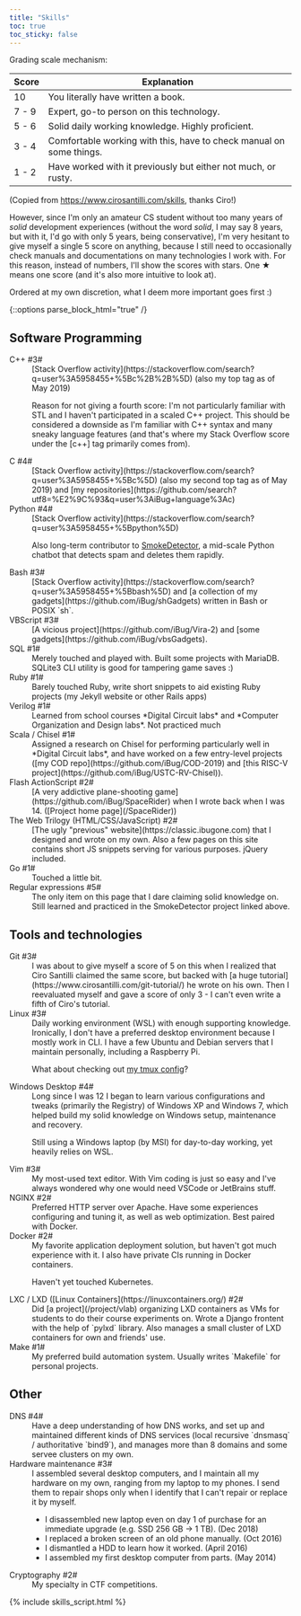 ```yaml
---
title: "Skills"
toc: true
toc_sticky: false
---
```


Grading scale mechanism:

| Score | Explanation |
| ----- | ----------- |
|  10   | You literally have written a book. |
| 7 - 9 | Expert, go-to person on this technology. |
| 5 - 6 | Solid daily working knowledge. Highly proficient. |
| 3 - 4 | Comfortable working with this, have to check manual on some things. |
| 1 - 2 | Have worked with it previously but either not much, or rusty. |

(Copied from <https://www.cirosantilli.com/skills>, thanks Ciro!)

However, since I'm only an amateur CS student without too many years of *solid* development experiences
(without the word *solid*, I may say 8 years, but with it, I'd go with only 5 years, being conservative),
I'm very hesitant to give myself a single 5 score on anything,
because I still need to occasionally check manuals and documentations on many technologies I work with.
For this reason, instead of numbers, I'll show the scores with stars.
One ★ means one score (and it's also more intuitive to look at).

Ordered at my own discretion, what I deem more important goes first :)

{::options parse_block_html="true" /}

## Software Programming

<dl class="rating-table">
<dt>C++ #3#</dt>
<dd>
[Stack Overflow activity](https://stackoverflow.com/search?q=user%3A5958455+%5Bc%2B%2B%5D) (also my top tag as of May 2019)

Reason for not giving a fourth score: I'm not particularly familiar with STL and I haven't participated in a scaled C++ project. This should be considered a downside as I'm familiar with C++ syntax and many sneaky language features (and that's where my Stack Overflow score under the \[c++\] tag primarily comes from).
</dd>

<dt>C #4#</dt>
<dd>
[Stack Overflow activity](https://stackoverflow.com/search?q=user%3A5958455+%5Bc%5D) (also my second top tag as of May 2019) and [my <i class="fab fa-github"></i> repositories](https://github.com/search?utf8=%E2%9C%93&q=user%3AiBug+language%3Ac)
</dd>

<dt>Python #4#</dt>
<dd>
[Stack Overflow activity](https://stackoverflow.com/search?q=user%3A5958455+%5Bpython%5D)

Also long-term contributor to [SmokeDetector](https://github.com/Charcoal-SE/SmokeDetector), a mid-scale Python chatbot that detects spam and deletes them rapidly.
</dd>

<dt>Bash #3#</dt>
<dd>
[Stack Overflow activity](https://stackoverflow.com/search?q=user%3A5958455+%5Bbash%5D) and [a collection of my gadgets](https://github.com/iBug/shGadgets) written in Bash or POSIX `sh`.
</dd>

<dt>VBScript #3#</dt>
<dd>
[A vicious project](https://github.com/iBug/Vira-2) and [some gadgets](https://github.com/iBug/vbsGadgets).
</dd>

<dt>SQL #1#</dt>
<dd>
Merely touched and played with. Built some projects with MariaDB. SQLite3 CLI utility is good for tampering game saves :)
</dd>

<dt>Ruby #1#</dt>
<dd>
Barely touched Ruby, write short snippets to aid existing Ruby projects (my Jekyll website or other Rails apps)
</dd>

<dt>Verilog #1#</dt>
<dd>
Learned from school courses *Digital Circuit labs* and *Computer Organization and Design labs*. Not practiced much
</dd>

<dt>Scala / Chisel #1#</dt>
<dd>
Assigned a research on Chisel for performing particularly well in *Digital Circuit labs*, and have worked on a few entry-level projects ([my COD <i class="fab fa-github"></i> repo](https://github.com/iBug/COD-2019) and [this RISC-V project](https://github.com/iBug/USTC-RV-Chisel)).
</dd>

<dt>Flash ActionScript #2#</dt>
<dd>
[A very addictive plane-shooting game](https://github.com/iBug/SpaceRider) when I wrote back when I was 14. ([Project home page](/SpaceRider))
</dd>

<dt>The Web Trilogy (HTML/CSS/JavaScript) #2#</dt>
<dd>
[The ugly "previous" website](https://classic.ibugone.com) that I designed and wrote on my own. Also a few pages on this site contains short JS snippets serving for various purposes. jQuery included.
</dd>

<dt>Go #1#</dt>
<dd>
Touched a little bit.
</dd>

<dt>Regular expressions #5#</dt>
<dd>
The only item on this page that I dare claiming solid knowledge on. Still learned and practiced in the SmokeDetector project linked above.
</dd>
</dl>

## Tools and technologies

<dl class="rating-table">
<dt>Git #3#</dt>
<dd>
I was about to give myself a score of 5 on this when I realized that Ciro Santilli claimed the same score, but backed with [a huge tutorial](https://www.cirosantilli.com/git-tutorial/) he wrote on his own.
Then I reevaluated myself and gave a score of only 3 - I can't even write a fifth of Ciro's tutorial.
</dd>

<dt>Linux #3#</dt>
<dd>
Daily working environment (WSL) with enough supporting knowledge. Ironically, I don't have a preferred desktop environment because I mostly work in CLI. I have a few Ubuntu and Debian servers that I maintain personally, including a <i class="fab fa-raspberry-pi"></i> Raspberry Pi.

What about checking out [my tmux config](https://ibug.github.io/ext/conf/tmux.conf)?
</dd>

<dt>Windows Desktop #4#</dt>
<dd>
Long since I was 12 I began to learn various configurations and tweaks (primarily the Registry) of Windows XP and Windows 7, which helped build my solid knowledge on Windows setup, maintenance and recovery.

Still using a Windows laptop (by MSI) for day-to-day working, yet heavily relies on WSL.
</dd>

<dt>Vim #3#</dt>
<dd>
My most-used text editor. With Vim coding is just so easy and I've always wondered why one would need VSCode or JetBrains stuff.
</dd>

<dt>NGINX #2#</dt>
<dd>
Preferred HTTP server over Apache. Have some experiences configuring and tuning it, as well as web optimization. Best paired with Docker.
</dd>

<dt>Docker #2#</dt>
<dd>
My favorite application deployment solution, but haven't got much experience with it. I also have private CIs running in Docker containers.

Haven't yet touched Kubernetes.
</dd>

<dt>LXC / LXD ([Linux Containers](https://linuxcontainers.org/) #2#</dt>
<dd>
Did [a project](/project/vlab) organizing LXD containers as VMs for students to do their course experiments on. Wrote a Django frontent with the help of `pylxd` library. Also manages a small cluster of LXD containers for own and friends' use.
</dd>

<dt>Make #1#</dt>
<dd>
My preferred build automation system. Usually writes `Makefile` for personal projects.
</dd>
</dl>

## Other

<dl class="rating-table">
<dt>DNS #4#</dt>
<dd>
Have a deep understanding of how DNS works, and set up and maintained different kinds of DNS services (local recursive `dnsmasq` / authoritative `bind9`), and manages more than 8 domains and some servee clusters on my own.
</dd>

<dt>Hardware maintenance #3#</dt>
<dd>
I assembled several desktop computers, and I maintain all my hardware on my own, ranging from my laptop to my phones. I send them to repair shops only when I identify that I can't repair or replace it by myself.

- I disassembled new laptop even on day 1 of purchase for an immediate upgrade (e.g. SSD 256 GB → 1 TB). (Dec 2018)
- I replaced a broken screen of an old phone manually. (Oct 2016)
- I dismantled a HDD to learn how it worked. (April 2016)
- I assembled my first desktop computer from parts. (May 2014)
</dd>

<dt>Cryptography #2#</dt>
<dd>
My specialty in CTF competitions.
</dd>
</dl>

<!-- Working around kramdown not recognizing &star; and &starf; -->
<!-- Moved, focus on content in this file -->
{% include skills_script.html %}
